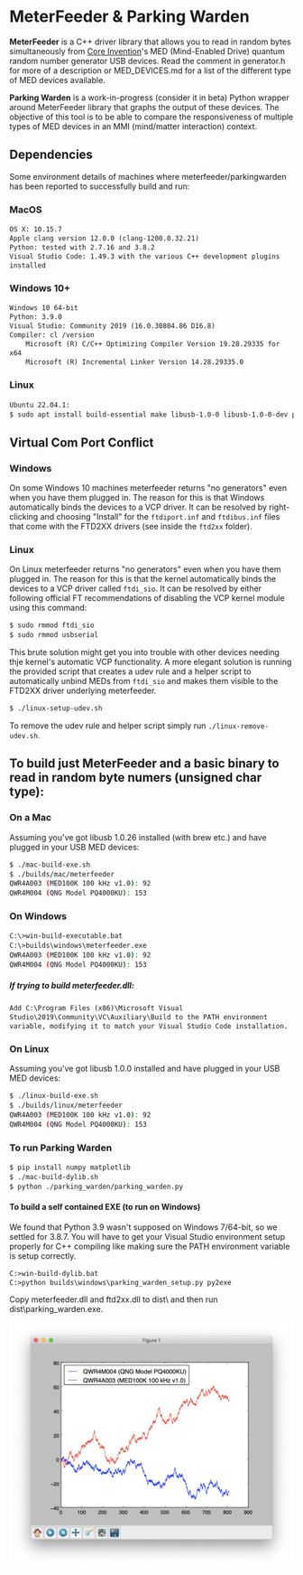 # MeterFeeder & Parking Warden

**MeterFeeder** is a C++ driver library that allows you to read in random bytes simultaneously from [Core Invention](https://coreinvention.com/)'s MED (Mind-Enabled Drive) quantum random number generator USB devices. Read the comment in generator.h for more of a description or MED_DEVICES.md for a list of the different type of MED devices available.

**Parking Warden** is a work-in-progress (consider it in beta) Python wrapper around MeterFeeder library that graphs the output of these devices. The objective of this tool is to be able to compare the responsiveness of multiple types of MED devices in an MMI (mind/matter interaction) context.

## Dependencies

Some environment details of machines where meterfeeder/parkingwarden has been reported to successfully build and run:

### MacOS

```
OS X: 10.15.7
Apple clang version 12.0.0 (clang-1200.0.32.21)
Python: tested with 2.7.16 and 3.8.2
Visual Studio Code: 1.49.3 with the various C++ development plugins installed
```

### Windows 10+

```
Windows 10 64-bit
Python: 3.9.0
Visual Studio: Community 2019 (16.0.30804.86 D16.8)
Compiler: cl /version
    Microsoft (R) C/C++ Optimizing Compiler Version 19.28.29335 for x64 
    Microsoft (R) Incremental Linker Version 14.28.29335.0
```

### Linux

```bash
Ubuntu 22.04.1:
$ sudo apt install build-essential make libusb-1.0-0 libusb-1.0-0-dev python3
```

## Virtual Com Port Conflict

### Windows

On some Windows 10 machines meterfeeder returns "no generators" even when you have them plugged in. The reason for this is that Windows automatically binds the devices to a VCP driver. It can be resolved by right-clicking and choosing "Install" for the `ftdiport.inf` and `ftdibus.inf` files that come with the FTD2XX drivers (see inside the `ftd2xx` folder).

### Linux

On Linux meterfeeder returns "no generators" even when you have them plugged in. The reason for this is that the kernel automatically binds the devices to a VCP driver called `ftdi_sio`. It can be resolved by either following official FT recommendations of disabling the VCP kernel module using this command:

```bash
$ sudo rmmod ftdi_sio
$ sudo rmmod usbserial
```

This brute solution might get you into trouble with other devices needing thje kernel's automatic VCP functionality. A more elegant solution is running the provided script that creates a udev rule and a helper script to automatically unbind MEDs from `ftdi_sio` and makes them visible to the FTD2XX driver underlying meterfeeder.

```bash
$ ./linux-setup-udev.sh
```

To remove the udev rule and helper script simply run `./linux-remove-udev.sh`.

## To build just MeterFeeder and a basic binary to read in random byte numers (unsigned char type):

### On a Mac

Assuming you've got libusb 1.0.26 installed (with brew etc.) and have plugged in your USB MED devices:

```bash
$ ./mac-build-exe.sh 
$ ./builds/mac/meterfeeder
QWR4A003 (MED100K 100 kHz v1.0): 92
QWR4M004 (QNG Model PQ4000KU): 153
```

### On Windows

```bash
C:\>win-build-executable.bat
C:\>builds\windows\meterfeeder.exe
QWR4A003 (MED100K 100 kHz v1.0): 92
QWR4M004 (QNG Model PQ4000KU): 153
```

##### If trying to build meterfeeder.dll:
```
Add C:\Program Files (x86)\Microsoft Visual Studio\2019\Community\VC\Auxiliary\Build to the PATH environment variable, modifying it to match your Visual Studio Code installation.
```

### On Linux

Assuming you've got libusb 1.0.0 installed and have plugged in your USB MED devices:

```bash
$ ./linux-build-exe.sh 
$ ./builds/linux/meterfeeder
QWR4A003 (MED100K 100 kHz v1.0): 92
QWR4M004 (QNG Model PQ4000KU): 153
```

### To run Parking Warden

```bash
$ pip install numpy matplotlib
$ ./mac-build-dylib.sh
$ python ./parking_warden/parking_warden.py
```

#### To build a self contained EXE (to run on Windows)

We found that Python 3.9 wasn't supposed on Windows 7/64-bit, so we settled for 3.8.7. You will have to get your Visual Studio environment setup properly for C++ compiling like making sure the PATH environment variable is setup correctly.

```DOS
C:>win-build-dylib.bat
C:>python builds\windows\parking_warden_setup.py py2exe
```

Copy meterfeeder.dll and ftd2xx.dll to dist\ and then run dist\parking_warden.exe.



![ScreenShot](parking_warden/pw_screenshot.png)
